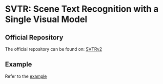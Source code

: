 # SVTR: Scene Text Recognition with a Single Visual Model

## Official Repository

The official repository can be found on: [SVTRv2](https://paddlepaddle.github.io/PaddleOCR/latest/algorithm/text_recognition/algorithm_rec_svtrv2.html)

## Example

Refer to the [example](../../../examples/svtr)